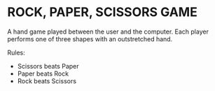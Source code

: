 # ROCK, PAPER, SCISSORS GAME
A hand game played between the user and the computer.
Each player performs one of three shapes with an outstretched hand.

Rules:
- Scissors beats Paper
- Paper beats Rock
- Rock beats Scissors

